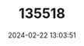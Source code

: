 ---
title: "135518"
category: "Coregonus pennantii"
draft: false
date: 2024-02-22 13:03:51
languages:
  English: ["Welsh Whitefish"]
  Welsh: ["Gwyniad"]
---
